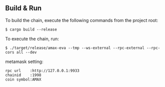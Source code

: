 
## Build & Run

To build the chain, execute the following commands from the project root:

```
$ cargo build --release
```

To execute the chain, run:

```
$ ./target/release/amax-eva --tmp --ws-external --rpc-external --rpc-cors all --dev
```

metamask setting:

```
rpc url    :http://127.0.0.1:9933
chainid    :1998
coin symbol:AMAX
```

